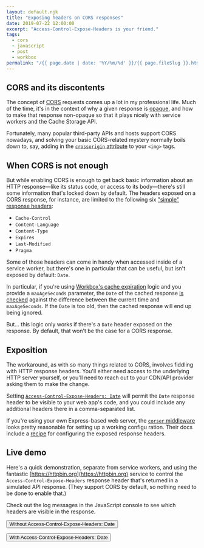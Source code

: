 ```yaml
---
layout: default.njk
title: "Exposing headers on CORS responses"
date: 2019-07-22 12:00:00
excerpt: "Access-Control-Expose-Headers is your friend."
tags:
  - cors
  - javascript
  - post
  - workbox
permalink: "/{{ page.date | date: '%Y/%m/%d' }}/{{ page.fileSlug }}.html"
---
```


## CORS and its discontents

The concept of [CORS](https://developer.mozilla.org/en-US/docs/Web/HTTP/CORS) requests comes up a lot in my professional life. Much of the time, it's in the context of why a given response is [opaque](https://stackoverflow.com/questions/39109789/what-limitations-apply-to-opaque-responses), and how to make that response non-opaque so that it plays nicely with service workers and the Cache Storage API.

Fortunately, many popular third-party APIs and hosts support CORS nowadays, and solving your basic CORS-related mystery normally boils down to, say, adding in the [`crossorigin` attribute](https://developer.mozilla.org/en-US/docs/Web/HTML/CORS_settings_attributes) to your `<img>` tags.

## When CORS is not enough

But while enabling CORS is enough to get back basic information about an HTTP response—like its status code, or access to its body—there's still some information that's locked down by default. The headers exposed on a CORS response, for instance, are limited to the following six ["simple" response headers](https://developer.mozilla.org/en-US/docs/Glossary/Simple_response_header):

- `Cache-Control`
- `Content-Language`
- `Content-Type`
- `Expires`
- `Last-Modified`
- `Pragma`

Some of those headers can come in handy when accessed inside of a service worker, but there's one in particular that can be useful, but isn't exposed by default: `Date`.

In particular, if you're using [Workbox's cache expiration](https://developers.google.com/web/tools/workbox/modules/workbox-cache-expiration#restrict_the_age_of_cached_entries) logic and you provide a `maxAgeSeconds` parameter, the `Date` of the cached response [is checked](https://github.com/GoogleChrome/workbox/blob/b0825d74d81264e7b4537ed170dd60de638561ba/packages/workbox-expiration/src/Plugin.ts#L176-L195) against the difference between the current time and `maxAgeSeconds`. If the `Date` is too old, then the cached response will end up being ignored.

But... this logic only works if there's a `Date` header exposed on the response. By default, that won't be the case for a CORS response.

## Exposition

The workaround, as with so many things related to CORS, involves fiddling with HTTP response headers. You'll either need access to the underlying HTTP server yourself, or you'll need to reach out to your CDN/API provider asking them to make the change.

Setting [`Access-Control-Expose-Headers: Date`](https://developer.mozilla.org/en-US/docs/Web/HTTP/Headers/Access-Control-Expose-Headers) will permit the `Date` response header to be visible to your web app's code, and you could include any additional headers there in a comma-separated list.

If you're using your own Express-based web server, the [`corser` middleware](https://www.npmjs.com/package/corser) looks pretty reasonable for setting up a working configu ration. Their docs include a [recipe](https://www.npmjs.com/package/corser#getting-a-response-header-returns-refused-to-get-unsafe-header-x) for configuring the exposed response headers.

## Live demo

Here's a quick demonstration, separate from service workers, and using the fantastic [https://httpbin.org](https://httpbin.org) service to control the `Access-Control-Expose-Headers` response header that's returned in a simulated API response. (They support CORS by default, so nothing need to be done to enable that.)

Check out the log messages in the JavaScript console to see which headers are visible in the response.

<button id="request-without-aceh">Without Access-Control-Expose-Headers: Date</button>

<button id="request-with-aceh">With Access-Control-Expose-Headers: Date</button>

<script>async function logResponseHeaders(url) {
  console.log('here');
  // mode: 'cors' is the default, but let's just be explicit here.  
  const response = await fetch(url, {mode: 'cors'});
  console.log(`Response headers for ${url}:\n`, ...response.headers);
}

document.querySelector('#request-without-aceh').addEventListener(
  'click',
  () => logResponseHeaders('https://httpbin.org/response-headers')
);

document.querySelector('#request-with-aceh').addEventListener(
  'click',
  () => logResponseHeaders('https://httpbin.org/response-headers?Access-Control-Expose-Headers=Date')
);</script>

